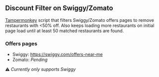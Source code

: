 ## Discount Filter on Swiggy/Zomato

[Tampermonkey](https://www.tampermonkey.net/) script that filters Swiggy/Zomato offers pages to remove restaurants with <50% off.
Also keeps loading more restaurants on initial page load until at least 50 matched restaurants are found.

### Offers pages

- Swiggy: https://swiggy.com/offers-near-me
- Zomato: _Pending_

:warning: _Currently only supports Swiggy_
